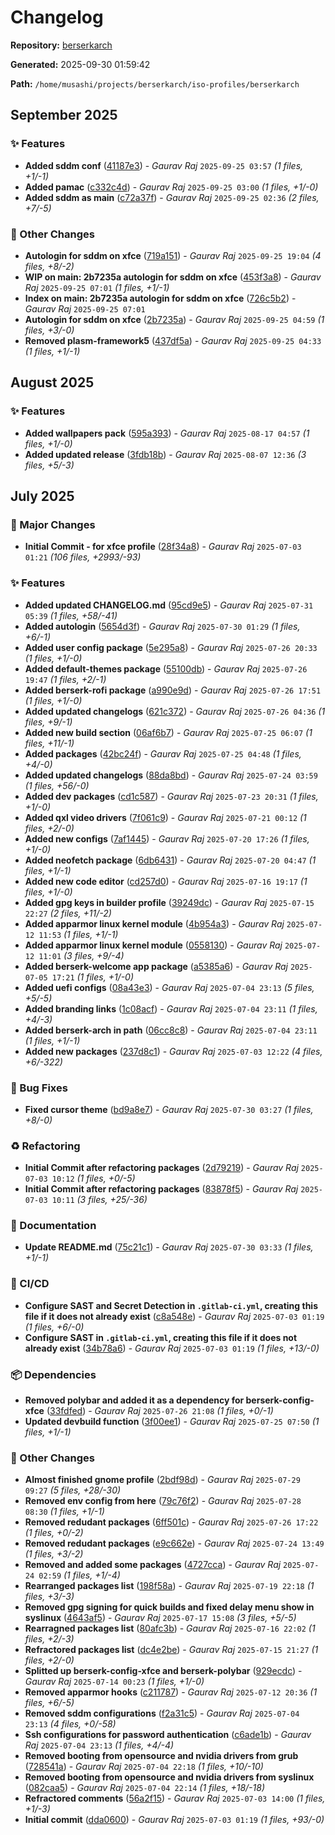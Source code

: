 # Changelog

**Repository:** [berserkarch](https://gitlab.com/berserkarch/iso-profiles/berserkarch.git)

**Generated:** 2025-09-30 01:59:42

**Path:** `/home/musashi/projects/berserkarch/iso-profiles/berserkarch`

## September 2025

### ✨ Features

- **Added sddm conf** ([41187e3](https://gitlab.com/berserkarch/iso-profiles/berserkarch/-/commit/41187e3f464de3b87283b1f08bf75e537c849bae)) - _Gaurav Raj_ `2025-09-25 03:57` _(1 files, +1/-1)_
- **Added pamac** ([c332c4d](https://gitlab.com/berserkarch/iso-profiles/berserkarch/-/commit/c332c4d2e943193859dc93a64cf1849d5f08118e)) - _Gaurav Raj_ `2025-09-25 03:00` _(1 files, +1/-0)_
- **Added sddm as main** ([c72a37f](https://gitlab.com/berserkarch/iso-profiles/berserkarch/-/commit/c72a37fce7a55efde870932652f96142564749ee)) - _Gaurav Raj_ `2025-09-25 02:36` _(2 files, +7/-5)_

### 🔧 Other Changes

- **Autologin for sddm on xfce** ([719a151](https://gitlab.com/berserkarch/iso-profiles/berserkarch/-/commit/719a1517e1de7442efbd91d76d4c567c94d32cfe)) - _Gaurav Raj_ `2025-09-25 19:04` _(4 files, +8/-2)_
- **WIP on main: 2b7235a autologin for sddm on xfce** ([453f3a8](https://gitlab.com/berserkarch/iso-profiles/berserkarch/-/commit/453f3a80a80e17d8e3f6c69563d52bf38aa20202)) - _Gaurav Raj_ `2025-09-25 07:01` _(1 files, +1/-1)_
- **Index on main: 2b7235a autologin for sddm on xfce** ([726c5b2](https://gitlab.com/berserkarch/iso-profiles/berserkarch/-/commit/726c5b252a920b29cb514ec8a20716c6e3e36269)) - _Gaurav Raj_ `2025-09-25 07:01`
- **Autologin for sddm on xfce** ([2b7235a](https://gitlab.com/berserkarch/iso-profiles/berserkarch/-/commit/2b7235aaa21cf340af0ac8a5d726815a5cb6b49f)) - _Gaurav Raj_ `2025-09-25 04:59` _(1 files, +3/-0)_
- **Removed plasm-framework5** ([437df5a](https://gitlab.com/berserkarch/iso-profiles/berserkarch/-/commit/437df5a999190505c0470ab8646491d245ad32a9)) - _Gaurav Raj_ `2025-09-25 04:33` _(1 files, +1/-1)_

## August 2025

### ✨ Features

- **Added wallpapers pack** ([595a393](https://gitlab.com/berserkarch/iso-profiles/berserkarch/-/commit/595a393b8cba639d6cc3e971c6e9105b9281b8d3)) - _Gaurav Raj_ `2025-08-17 04:57` _(1 files, +1/-0)_
- **Added updated release** ([3fdb18b](https://gitlab.com/berserkarch/iso-profiles/berserkarch/-/commit/3fdb18bf937183692bbfa7eb16e14aef2ccdc0c8)) - _Gaurav Raj_ `2025-08-07 12:36` _(3 files, +5/-3)_

## July 2025

### 🚀 Major Changes

- **Initial Commit - for xfce profile** ([28f34a8](https://gitlab.com/berserkarch/iso-profiles/berserkarch/-/commit/28f34a8f771b869cb6e2223df01212b628eeda66)) - _Gaurav Raj_ `2025-07-03 01:21` _(106 files, +2993/-93)_

### ✨ Features

- **Added updated CHANGELOG.md** ([95cd9e5](https://gitlab.com/berserkarch/iso-profiles/berserkarch/-/commit/95cd9e57174d689c088a3132742b1b79ae90ec6b)) - _Gaurav Raj_ `2025-07-31 05:39` _(1 files, +58/-41)_
- **Added autologin** ([5654d3f](https://gitlab.com/berserkarch/iso-profiles/berserkarch/-/commit/5654d3fcd6e6ae8712e547295c7d9858bf706793)) - _Gaurav Raj_ `2025-07-30 01:29` _(1 files, +6/-1)_
- **Added user config package** ([5e295a8](https://gitlab.com/berserkarch/iso-profiles/berserkarch/-/commit/5e295a87ee4419232632af1b8c2eff2b65f2203b)) - _Gaurav Raj_ `2025-07-26 20:33` _(1 files, +1/-0)_
- **Added default-themes package** ([55100db](https://gitlab.com/berserkarch/iso-profiles/berserkarch/-/commit/55100db7fc8610523644661883ca37712882d874)) - _Gaurav Raj_ `2025-07-26 19:47` _(1 files, +2/-1)_
- **Added berserk-rofi package** ([a990e9d](https://gitlab.com/berserkarch/iso-profiles/berserkarch/-/commit/a990e9dfb65a962271baef05d4470488c88b0d03)) - _Gaurav Raj_ `2025-07-26 17:51` _(1 files, +1/-0)_
- **Added updated changelogs** ([621c372](https://gitlab.com/berserkarch/iso-profiles/berserkarch/-/commit/621c372c07e46dabc02bad64315f9a8229206802)) - _Gaurav Raj_ `2025-07-26 04:36` _(1 files, +9/-1)_
- **Added new build section** ([06af6b7](https://gitlab.com/berserkarch/iso-profiles/berserkarch/-/commit/06af6b7dc3a8c3faccc453787abd52bd943d1146)) - _Gaurav Raj_ `2025-07-25 06:07` _(1 files, +11/-1)_
- **Added packages** ([42bc24f](https://gitlab.com/berserkarch/iso-profiles/berserkarch/-/commit/42bc24f043ebe621febe6442af878f855a366827)) - _Gaurav Raj_ `2025-07-25 04:48` _(1 files, +4/-0)_
- **Added updated changelogs** ([88da8bd](https://gitlab.com/berserkarch/iso-profiles/berserkarch/-/commit/88da8bd079a71c872d5e3f90768991a68bd6c47d)) - _Gaurav Raj_ `2025-07-24 03:59` _(1 files, +56/-0)_
- **Added dev packages** ([cd1c587](https://gitlab.com/berserkarch/iso-profiles/berserkarch/-/commit/cd1c587663434de5089f940fe7f40cb54afde5af)) - _Gaurav Raj_ `2025-07-23 20:31` _(1 files, +1/-0)_
- **Added qxl video drivers** ([7f061c9](https://gitlab.com/berserkarch/iso-profiles/berserkarch/-/commit/7f061c9f86d3402ee49f7136334977e458cdaa31)) - _Gaurav Raj_ `2025-07-21 00:12` _(1 files, +2/-0)_
- **Added new configs** ([7af1445](https://gitlab.com/berserkarch/iso-profiles/berserkarch/-/commit/7af1445887c67b8d53063f3231a305caf886efe0)) - _Gaurav Raj_ `2025-07-20 17:26` _(1 files, +1/-0)_
- **Added neofetch package** ([6db6431](https://gitlab.com/berserkarch/iso-profiles/berserkarch/-/commit/6db6431a6ff9ab5139ac2a3c1d8356d1ef6a2042)) - _Gaurav Raj_ `2025-07-20 04:47` _(1 files, +1/-1)_
- **Added new code editor** ([cd257d0](https://gitlab.com/berserkarch/iso-profiles/berserkarch/-/commit/cd257d07bbca64b33dec0721b60ed557d17ca9f3)) - _Gaurav Raj_ `2025-07-16 19:17` _(1 files, +1/-0)_
- **Added gpg keys in builder profile** ([39249dc](https://gitlab.com/berserkarch/iso-profiles/berserkarch/-/commit/39249dcc91d609748bd039643c7476b7be47624a)) - _Gaurav Raj_ `2025-07-15 22:27` _(2 files, +11/-2)_
- **Added apparmor linux kernel module** ([4b954a3](https://gitlab.com/berserkarch/iso-profiles/berserkarch/-/commit/4b954a35756e7ae15e906dafceb84ca0bfef62ca)) - _Gaurav Raj_ `2025-07-12 11:53` _(1 files, +1/-1)_
- **Added apparmor linux kernel module** ([0558130](https://gitlab.com/berserkarch/iso-profiles/berserkarch/-/commit/0558130b4985d194e4418a5751772b49fd92c6b3)) - _Gaurav Raj_ `2025-07-12 11:01` _(3 files, +9/-4)_
- **Added berserk-welcome app package** ([a5385a6](https://gitlab.com/berserkarch/iso-profiles/berserkarch/-/commit/a5385a6db300123673f80c2ae505a764c35d97e2)) - _Gaurav Raj_ `2025-07-05 17:21` _(1 files, +1/-0)_
- **Added uefi configs** ([08a43e3](https://gitlab.com/berserkarch/iso-profiles/berserkarch/-/commit/08a43e30fef63c63517b1f52c002388a76e97ca0)) - _Gaurav Raj_ `2025-07-04 23:13` _(5 files, +5/-5)_
- **Added branding links** ([1c08acf](https://gitlab.com/berserkarch/iso-profiles/berserkarch/-/commit/1c08acf9c0ef4067f4400c2d4a4570c41f081b42)) - _Gaurav Raj_ `2025-07-04 23:11` _(1 files, +4/-3)_
- **Added berserk-arch in path** ([06cc8c8](https://gitlab.com/berserkarch/iso-profiles/berserkarch/-/commit/06cc8c8b4bc416e8f688d0d8e459c698a347598f)) - _Gaurav Raj_ `2025-07-04 23:11` _(1 files, +1/-1)_
- **Added new packages** ([237d8c1](https://gitlab.com/berserkarch/iso-profiles/berserkarch/-/commit/237d8c144ce48014f266968cd85723fd05990500)) - _Gaurav Raj_ `2025-07-03 12:22` _(4 files, +6/-322)_

### 🐛 Bug Fixes

- **Fixed cursor theme** ([bd9a8e7](https://gitlab.com/berserkarch/iso-profiles/berserkarch/-/commit/bd9a8e7d4464085c38c945e1453c1f6becbc2d80)) - _Gaurav Raj_ `2025-07-30 03:27` _(1 files, +8/-0)_

### ♻️ Refactoring

- **Initial Commit after refactoring packages** ([2d79219](https://gitlab.com/berserkarch/iso-profiles/berserkarch/-/commit/2d7921981a257ebafd82f396058f06d7313aa882)) - _Gaurav Raj_ `2025-07-03 10:12` _(1 files, +0/-5)_
- **Initial Commit after refactoring packages** ([83878f5](https://gitlab.com/berserkarch/iso-profiles/berserkarch/-/commit/83878f58b2a1b488608f5cd09bcdda55bbcd094e)) - _Gaurav Raj_ `2025-07-03 10:11` _(3 files, +25/-36)_

### 📖 Documentation

- **Update README.md** ([75c21c1](https://gitlab.com/berserkarch/iso-profiles/berserkarch/-/commit/75c21c118325f419972c5740d391e22fb1a8a1b7)) - _Gaurav Raj_ `2025-07-30 03:33` _(1 files, +1/-1)_

### 👷 CI/CD

- **Configure SAST and Secret Detection in `.gitlab-ci.yml`, creating this file if it does not already exist** ([c8a548e](https://gitlab.com/berserkarch/iso-profiles/berserkarch/-/commit/c8a548ef80c59e7a2ec83b72994da5de8c7ee40c)) - _Gaurav Raj_ `2025-07-03 01:19` _(1 files, +6/-0)_
- **Configure SAST in `.gitlab-ci.yml`, creating this file if it does not already exist** ([34b78a6](https://gitlab.com/berserkarch/iso-profiles/berserkarch/-/commit/34b78a6a72f86aa90a4936f09e2970510b37fd47)) - _Gaurav Raj_ `2025-07-03 01:19` _(1 files, +13/-0)_

### 📦 Dependencies

- **Removed polybar and added it as a dependency for berserk-config-xfce** ([33fdfed](https://gitlab.com/berserkarch/iso-profiles/berserkarch/-/commit/33fdfed0a477eed41bc8c1dccbb2f6a41b2d2013)) - _Gaurav Raj_ `2025-07-26 21:08` _(1 files, +0/-1)_
- **Updated devbuild function** ([3f00ee1](https://gitlab.com/berserkarch/iso-profiles/berserkarch/-/commit/3f00ee1d5ecb67e6b4510b78250476434f6bdef4)) - _Gaurav Raj_ `2025-07-25 07:50` _(1 files, +1/-1)_

### 🔧 Other Changes

- **Almost finished gnome profile** ([2bdf98d](https://gitlab.com/berserkarch/iso-profiles/berserkarch/-/commit/2bdf98d343858e2afc93eda259d3c5df6b0d18bf)) - _Gaurav Raj_ `2025-07-29 09:27` _(5 files, +28/-30)_
- **Removed env config from here** ([79c76f2](https://gitlab.com/berserkarch/iso-profiles/berserkarch/-/commit/79c76f29e660ea9d3a4a90b3f64a9228852af0ce)) - _Gaurav Raj_ `2025-07-28 08:30` _(1 files, +1/-1)_
- **Removed redudant packages** ([6ff501c](https://gitlab.com/berserkarch/iso-profiles/berserkarch/-/commit/6ff501cfffa1e06e7202c311d508af9ef1d1e1bd)) - _Gaurav Raj_ `2025-07-26 17:22` _(1 files, +0/-2)_
- **Removed redudant packages** ([e9c662e](https://gitlab.com/berserkarch/iso-profiles/berserkarch/-/commit/e9c662eb6672458c9e8e96d53290273e961bd4bd)) - _Gaurav Raj_ `2025-07-24 13:49` _(1 files, +3/-2)_
- **Removed and added some packages** ([4727cca](https://gitlab.com/berserkarch/iso-profiles/berserkarch/-/commit/4727cca41e0916509008063c9ffacf613dd1234a)) - _Gaurav Raj_ `2025-07-24 02:59` _(1 files, +1/-4)_
- **Rearranged packages list** ([198f58a](https://gitlab.com/berserkarch/iso-profiles/berserkarch/-/commit/198f58a5cf23060bab1b3ad2ce649d08c93079ca)) - _Gaurav Raj_ `2025-07-19 22:18` _(1 files, +3/-3)_
- **Removed gpg signing for quick builds and fixed delay menu show in syslinux** ([4643af5](https://gitlab.com/berserkarch/iso-profiles/berserkarch/-/commit/4643af5dc1103502daa23f84a1b82b90db59568d)) - _Gaurav Raj_ `2025-07-17 15:08` _(3 files, +5/-5)_
- **Rearragned packages list** ([80afc3b](https://gitlab.com/berserkarch/iso-profiles/berserkarch/-/commit/80afc3bdbc8ae6903268e67eaeb2ca1a80723e75)) - _Gaurav Raj_ `2025-07-16 22:02` _(1 files, +2/-3)_
- **Refractored packages list** ([dc4e2be](https://gitlab.com/berserkarch/iso-profiles/berserkarch/-/commit/dc4e2be4e60c085e8009d8f0fde53fdb44758183)) - _Gaurav Raj_ `2025-07-15 21:27` _(1 files, +2/-0)_
- **Splitted up berserk-config-xfce and berserk-polybar** ([929ecdc](https://gitlab.com/berserkarch/iso-profiles/berserkarch/-/commit/929ecdcdec5e926d6e7648b6d350ddd0b5804a65)) - _Gaurav Raj_ `2025-07-14 00:23` _(1 files, +1/-0)_
- **Removed apparmor hooks** ([c211787](https://gitlab.com/berserkarch/iso-profiles/berserkarch/-/commit/c211787b7dc86e37bb6403cb356b4088be2bc07b)) - _Gaurav Raj_ `2025-07-12 20:36` _(1 files, +6/-5)_
- **Removed sddm configurations** ([f2a31c5](https://gitlab.com/berserkarch/iso-profiles/berserkarch/-/commit/f2a31c58f0f4768cf7692473f0b709ea4c6461cf)) - _Gaurav Raj_ `2025-07-04 23:13` _(4 files, +0/-58)_
- **Ssh configurations for password authentication** ([c6ade1b](https://gitlab.com/berserkarch/iso-profiles/berserkarch/-/commit/c6ade1bd6da88e552705c4775da1462368b14c2a)) - _Gaurav Raj_ `2025-07-04 23:13` _(1 files, +4/-4)_
- **Removed booting from opensource and nvidia drivers from grub** ([728541a](https://gitlab.com/berserkarch/iso-profiles/berserkarch/-/commit/728541aecc5a790f58692bccb45ad70f28af586c)) - _Gaurav Raj_ `2025-07-04 22:18` _(1 files, +10/-10)_
- **Removed booting from opensource and nvidia drivers from syslinux** ([082caa5](https://gitlab.com/berserkarch/iso-profiles/berserkarch/-/commit/082caa5d19700133bd652648d42c0a06f3c6e4d8)) - _Gaurav Raj_ `2025-07-04 22:14` _(1 files, +18/-18)_
- **Refractored comments** ([56a2f15](https://gitlab.com/berserkarch/iso-profiles/berserkarch/-/commit/56a2f15bd3f941349f3ea2b341e07339136256b5)) - _Gaurav Raj_ `2025-07-03 14:00` _(1 files, +1/-3)_
- **Initial commit** ([dda0600](https://gitlab.com/berserkarch/iso-profiles/berserkarch/-/commit/dda060007a956b4d2555c67e4383aa91869d857a)) - _Gaurav Raj_ `2025-07-03 01:19` _(1 files, +93/-0)_
